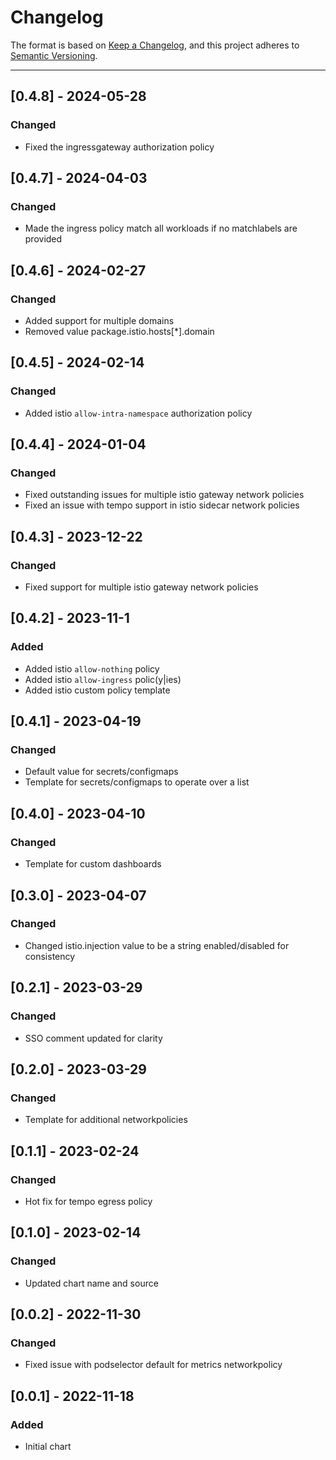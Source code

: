 # Changelog

The format is based on [Keep a Changelog](https://keepachangelog.com/en/1.0.0/), and this project adheres to [Semantic Versioning](https://semver.org/spec/v2.0.0.html).

---
## [0.4.8] - 2024-05-28
### Changed
- Fixed the ingressgateway authorization policy

## [0.4.7] - 2024-04-03
### Changed
- Made the ingress policy match all workloads if no matchlabels are provided

## [0.4.6] - 2024-02-27
### Changed
- Added support for multiple domains
- Removed value package.istio.hosts[*].domain

## [0.4.5] - 2024-02-14
### Changed
- Added istio `allow-intra-namespace` authorization policy

## [0.4.4] - 2024-01-04
### Changed
- Fixed outstanding issues for multiple istio gateway network policies
- Fixed an issue with tempo support in istio sidecar network policies

## [0.4.3] - 2023-12-22
### Changed
- Fixed support for multiple istio gateway network policies

## [0.4.2] - 2023-11-1
### Added
- Added istio `allow-nothing` policy
- Added istio `allow-ingress` polic(y|ies)
- Added istio custom policy template

## [0.4.1] - 2023-04-19
### Changed
- Default value for secrets/configmaps
- Template for secrets/configmaps to operate over a list

## [0.4.0] - 2023-04-10
### Changed
- Template for custom dashboards

## [0.3.0] - 2023-04-07
### Changed
- Changed istio.injection value to be a string enabled/disabled for consistency

## [0.2.1] - 2023-03-29
### Changed
- SSO comment updated for clarity

## [0.2.0] - 2023-03-29
### Changed
- Template for additional networkpolicies

## [0.1.1] - 2023-02-24
### Changed
- Hot fix for tempo egress policy

## [0.1.0] - 2023-02-14
### Changed
- Updated chart name and source

## [0.0.2] - 2022-11-30
### Changed
- Fixed issue with podselector default for metrics networkpolicy

## [0.0.1] - 2022-11-18
### Added
- Initial chart
